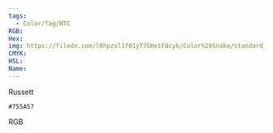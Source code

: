```yaml
---
tags:
  - Color/Tag/NTC
RGB:
Hex:
img: https://filedn.com/l0hpzxl1f01yT7GHxtF8cyk/Color%20Snake/standard_csv_to_svg/%23/755A57.svg
CMYK:
HSL:
Name:
---
```

Russett
```palette
#755A57
```
RGB
